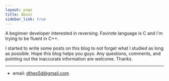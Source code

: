 ```yaml
---
layout: page
title: About
sidebar_link: true
---
```



A beginner developer interested in reversing. Favirote language is C and i'm trying to be fluent in C++.
  
I started to write some posts on this blog to not forget what I studied as long as possible. Hope this blog helps you guys. Any questions, comments, and pointing out the inaccurate information are welcome. Thanks.

---

 - email: dthex5d@gmail.com
